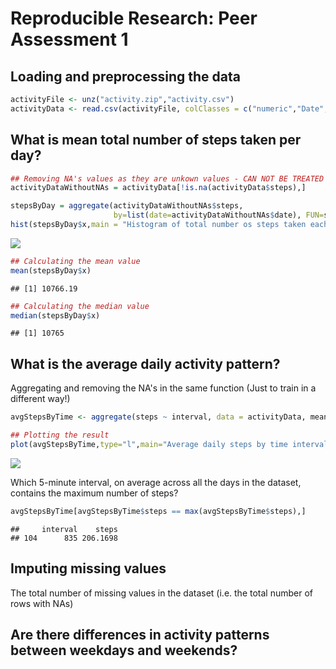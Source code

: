 # Reproducible Research: Peer Assessment 1


## Loading and preprocessing the data

```r
activityFile <- unz("activity.zip","activity.csv")
activityData <- read.csv(activityFile, colClasses = c("numeric","Date","numeric"))
```


## What is mean total number of steps taken per day?

```r
## Removing NA's values as they are unkown values - CAN NOT BE TREATED AS ZERO
activityDataWithoutNAs = activityData[!is.na(activityData$steps),]

stepsByDay = aggregate(activityDataWithoutNAs$steps,
                       by=list(date=activityDataWithoutNAs$date), FUN=sum)
hist(stepsByDay$x,main = "Histogram of total number os steps taken each day")
```

![](PA1_template_files/figure-html/unnamed-chunk-2-1.png) 

```r
## Calculating the mean value
mean(stepsByDay$x)
```

```
## [1] 10766.19
```

```r
## Calculating the median value
median(stepsByDay$x)
```

```
## [1] 10765
```


## What is the average daily activity pattern?

Aggregating and removing the NA's in the same function (Just to train in a different way!)

```r
avgStepsByTime <- aggregate(steps ~ interval, data = activityData, mean, na.rm=TRUE)

## Plotting the result
plot(avgStepsByTime,type="l",main="Average daily steps by time interval",ylab="Agerave steps taken across all days")
```

![](PA1_template_files/figure-html/unnamed-chunk-3-1.png) 

Which 5-minute interval, on average across all the days in the dataset, contains the maximum number of steps?

```r
avgStepsByTime[avgStepsByTime$steps == max(avgStepsByTime$steps),]
```

```
##     interval    steps
## 104      835 206.1698
```


## Imputing missing values
The total number of missing values in the dataset (i.e. the total number of rows with NAs)



## Are there differences in activity patterns between weekdays and weekends?
